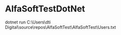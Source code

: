 # AlfaSoftTestDotNet

dotnet run C:\Users\dti Digital\source\repos\AlfaSoftTest\AlfaSoftTest\Users.txt
